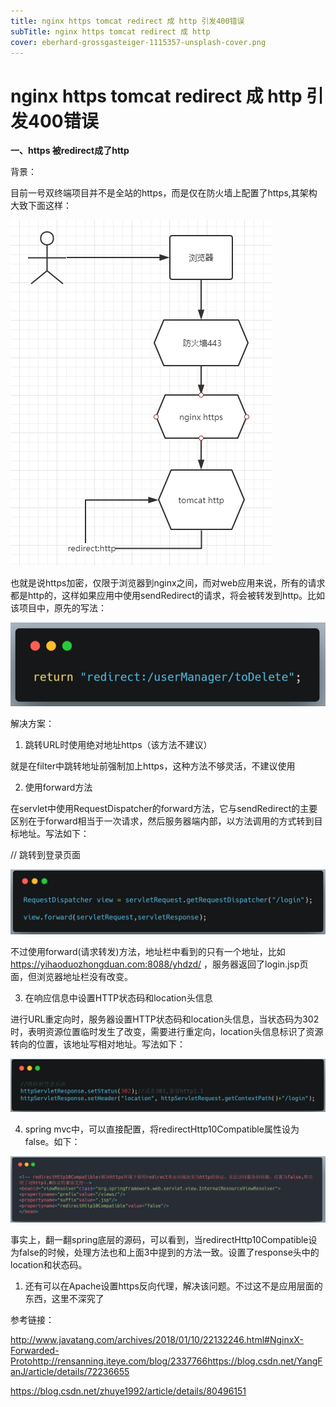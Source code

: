```yaml
---
title: nginx https tomcat redirect 成 http 引发400错误
subTitle: nginx https tomcat redirect 成 http
cover: eberhard-grossgasteiger-1115357-unsplash-cover.png
---
```


# nginx https tomcat redirect 成 http 引发400错误

**一、https 被redirect成了http**

背景：

目前一号双终端项目并不是全站的https，而是仅在防火墙上配置了https,其架构大致下面这样：

![img](./picture1.png)

也就是说https加密，仅限于浏览器到nginx之间，而对web应用来说，所有的请求都是http的，这样如果应用中使用sendRedirect的请求，将会被转发到http。比如该项目中，原先的写法：

![img](./picture2.png)

解决方案：

1. 跳转URL时使用绝对地址https（该方法不建议）

就是在filter中跳转地址前强制加上https，这种方法不够灵活，不建议使用

2. 使用forward方法

在servlet中使用RequestDispatcher的forward方法，它与sendRedirect的主要区别在于forward相当于一次请求，然后服务器端内部，以方法调用的方式转到目标地址。写法如下：

// 跳转到登录页面         

![img](./picture3.png)

不过使用forward(请求转发)方法，地址栏中看到的只有一个地址，比如 https://yihaoduozhongduan.com:8088/yhdzd/ ，服务器返回了login.jsp页面，但浏览器地址栏没有改变。

3. 在响应信息中设置HTTP状态码和location头信息

进行URL重定向时，服务器设置HTTP状态码和location头信息，当状态码为302时，表明资源位置临时发生了改变，需要进行重定向，location头信息标识了资源转向的位置，该地址写相对地址。写法如下：

![img](./picture4.png)

4. spring mvc中，可以直接配置，将redirectHttp10Compatible属性设为false。如下：

![img](./picture5.png)

事实上，翻一翻spring底层的源码，可以看到，当redirectHttp10Compatible设为false的时候，处理方法也和上面3中提到的方法一致。设置了response头中的location和状态码。

1. 还有可以在Apache设置https反向代理，解决该问题。不过这不是应用层面的东西，这里不深究了

参考链接：

http://www.javatang.com/archives/2018/01/10/22132246.html#NginxX-Forwarded-Protohttp://rensanning.iteye.com/blog/2337766https://blog.csdn.net/YangFanJ/article/details/72236655

https://blog.csdn.net/zhuye1992/article/details/80496151
